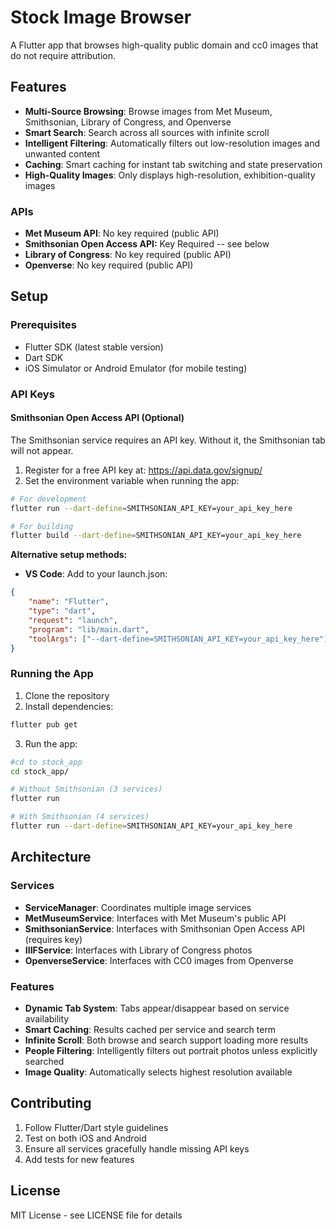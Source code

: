 # Stock Image Browser

A Flutter app that browses high-quality public domain and cc0 images that do not require attribution.

## Features

- **Multi-Source Browsing**: Browse images from Met Museum, Smithsonian, Library of Congress, and Openverse
- **Smart Search**: Search across all sources with infinite scroll
- **Intelligent Filtering**: Automatically filters out low-resolution images and unwanted content
- **Caching**: Smart caching for instant tab switching and state preservation
- **High-Quality Images**: Only displays high-resolution, exhibition-quality images


### APIs

- **Met Museum API**: No key required (public API)
- **Smithsonian Open Access API:** Key Required -- see below
- **Library of Congress**: No key required (public API)
- **Openverse**: No key required (public API)

## Setup

### Prerequisites

- Flutter SDK (latest stable version)
- Dart SDK
- iOS Simulator or Android Emulator (for mobile testing)

### API Keys

#### Smithsonian Open Access API (Optional)

The Smithsonian service requires an API key. Without it, the Smithsonian tab will not appear.

1. Register for a free API key at: https://api.data.gov/signup/
2. Set the environment variable when running the app:

```bash
# For development
flutter run --dart-define=SMITHSONIAN_API_KEY=your_api_key_here

# For building
flutter build --dart-define=SMITHSONIAN_API_KEY=your_api_key_here
```

**Alternative setup methods:**

- **VS Code**: Add to your launch.json:
```json
{
    "name": "Flutter",
    "type": "dart",
    "request": "launch",
    "program": "lib/main.dart",
    "toolArgs": ["--dart-define=SMITHSONIAN_API_KEY=your_api_key_here"]
}
```

### Running the App

1. Clone the repository
2. Install dependencies:
```bash
flutter pub get
```
3. Run the app:
```bash
#cd to stock_app
cd stock_app/

# Without Smithsonian (3 services)
flutter run

# With Smithsonian (4 services)
flutter run --dart-define=SMITHSONIAN_API_KEY=your_api_key_here
```

## Architecture

### Services

- **ServiceManager**: Coordinates multiple image services
- **MetMuseumService**: Interfaces with Met Museum's public API
- **SmithsonianService**: Interfaces with Smithsonian Open Access API (requires key)
- **IIIFService**: Interfaces with Library of Congress photos
- **OpenverseService**: Interfaces with CC0 images from Openverse

### Features

- **Dynamic Tab System**: Tabs appear/disappear based on service availability
- **Smart Caching**: Results cached per service and search term
- **Infinite Scroll**: Both browse and search support loading more results
- **People Filtering**: Intelligently filters out portrait photos unless explicitly searched
- **Image Quality**: Automatically selects highest resolution available

## Contributing

1. Follow Flutter/Dart style guidelines
2. Test on both iOS and Android
3. Ensure all services gracefully handle missing API keys
4. Add tests for new features

## License

MIT License - see LICENSE file for details 